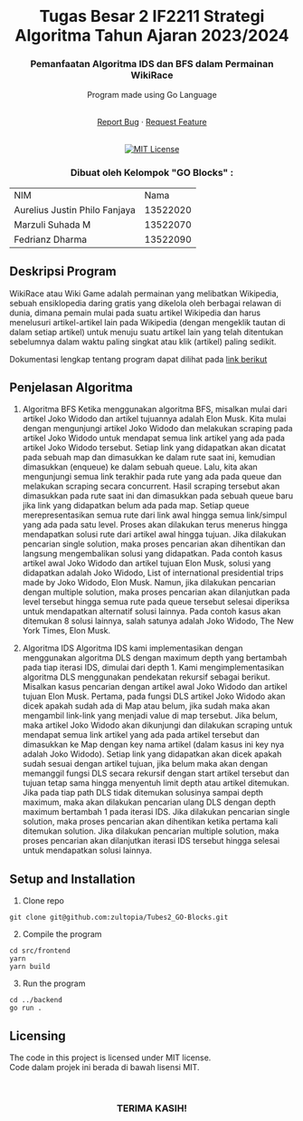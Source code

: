 <!-- INTRO -->
<br />
<div align="center">
  <h1 align="center">Tugas Besar 2 IF2211 Strategi Algoritma Tahun Ajaran 2023/2024</h1>

  <p align="center">
    <h3> Pemanfaatan Algoritma IDS dan BFS dalam Permainan WikiRace </h3>
    <p>Program made using Go Language</p>
    <br />
    <a href="https://github.com/zultopia/Tubes2_Stima.git">Report Bug</a>
    ·
    <a href="https://github.com/zultopia/Tubes2_Stima.git">Request Feature</a>
<br>
<br>

[![MIT License][license-shield]][license-url]

  </p>
</div>

<!-- CONTRIBUTOR -->
<div align="center" id="contributor">
  <strong>
    <h3>Dibuat oleh Kelompok "GO Blocks" :</h3>
    <table align="center">
      <tr>
        <td>NIM</td>
        <td>Nama</td>
      </tr>
      <tr>
        <td>Aurelius Justin Philo Fanjaya</td>
        <td>13522020</td>
     </tr>
     <tr>
        <td>Marzuli Suhada M</td>
        <td>13522070</td>
    </tr>
    <tr>
        <td>Fedrianz Dharma</td>
        <td>13522090</td>
    </tr>
    </table>
  </strong>
</div>

## Deskripsi Program

WikiRace atau Wiki Game adalah permainan yang melibatkan Wikipedia, sebuah ensiklopedia daring gratis yang dikelola oleh berbagai relawan di dunia, dimana pemain mulai pada suatu artikel Wikipedia dan harus menelusuri artikel-artikel lain pada Wikipedia (dengan mengeklik tautan di dalam setiap artikel) untuk menuju suatu artikel lain yang telah ditentukan sebelumnya dalam waktu paling singkat atau klik (artikel) paling sedikit.

Dokumentasi lengkap tentang program dapat dilihat pada [link berikut](https://docs.google.com/document/d/1ngvbhIkR53FhFmPfbCIbx-_Uy2z9ultUqlJMn2pOEmw/edit)
   
## Penjelasan Algoritma

1. Algoritma BFS
Ketika menggunakan algoritma BFS, misalkan mulai dari artikel Joko Widodo dan artikel tujuannya adalah Elon Musk. Kita mulai dengan mengunjungi artikel Joko Widodo dan melakukan scraping pada artikel Joko Widodo untuk mendapat semua link artikel yang ada pada artikel Joko Widodo tersebut. Setiap link yang didapatkan akan dicatat pada sebuah map dan dimasukkan ke dalam rute saat ini, kemudian dimasukkan (enqueue) ke dalam sebuah queue. Lalu, kita akan mengunjungi semua link terakhir pada rute yang ada pada queue dan melakukan scraping secara concurrent. Hasil scraping tersebut akan dimasukkan pada rute saat ini dan dimasukkan pada sebuah queue baru jika link yang didapatkan belum ada pada map.
Setiap queue merepresentasikan semua rute dari link awal hingga semua link/simpul yang ada pada satu level. Proses akan dilakukan terus menerus hingga mendapatkan solusi rute dari artikel awal hingga tujuan. Jika dilakukan pencarian single solution, maka proses pencarian akan dihentikan dan langsung mengembalikan solusi yang didapatkan. Pada contoh kasus artikel awal Joko Widodo dan artikel tujuan Elon Musk, solusi yang didapatkan adalah Joko Widodo, List of international presidential trips made by Joko Widodo, Elon Musk.  Namun, jika dilakukan pencarian dengan multiple solution, maka proses pencarian akan dilanjutkan pada level tersebut hingga semua rute pada queue tersebut selesai diperiksa untuk mendapatkan alternatif solusi lainnya. Pada contoh kasus akan ditemukan 8 solusi lainnya, salah satunya adalah Joko Widodo, The New York Times, Elon Musk.

2. Algoritma IDS
Algoritma IDS kami implementasikan dengan menggunakan algoritma DLS dengan maximum depth yang bertambah pada tiap iterasi IDS, dimulai dari depth 1. Kami mengimplementasikan algoritma DLS menggunakan pendekatan rekursif sebagai berikut. Misalkan kasus pencarian dengan artikel awal Joko Widodo dan artikel tujuan Elon Musk. Pertama, pada fungsi DLS artikel Joko Widodo akan dicek apakah sudah ada di Map atau belum, jika sudah maka akan mengambil link-link yang menjadi value di map tersebut. Jika belum, maka artikel Joko Widodo akan dikunjungi dan dilakukan scraping untuk mendapat semua link artikel yang ada pada artikel tersebut dan dimasukkan ke Map dengan key nama artikel (dalam kasus ini key nya adalah Joko Widodo). 
Setiap link yang didapatkan akan dicek apakah sudah sesuai dengan artikel tujuan, jika belum maka akan dengan memanggil fungsi DLS secara rekursif dengan start artikel tersebut dan tujuan tetap sama hingga menyentuh limit depth atau artikel ditemukan. Jika pada tiap path DLS tidak ditemukan solusinya sampai depth maximum, maka akan dilakukan pencarian ulang DLS dengan depth maximum bertambah 1 pada iterasi IDS. Jika dilakukan pencarian single solution, maka proses pencarian akan dihentikan ketika pertama kali ditemukan solution. Jika dilakukan pencarian multiple solution, maka proses pencarian akan dilanjutkan iterasi IDS tersebut hingga selesai untuk mendapatkan solusi lainnya. 

## Setup and Installation

1. Clone repo

```
git clone git@github.com:zultopia/Tubes2_GO-Blocks.git
```

2. Compile the program

```
cd src/frontend
yarn
yarn build
```

3. Run the program

```
cd ../backend
go run .
```
<!-- LICENSE -->
## Licensing

The code in this project is licensed under MIT license.  
Code dalam projek ini berada di bawah lisensi MIT.

<br>
<h3 align="center"> TERIMA KASIH! </h3>

<!-- MARKDOWN LINKS & IMAGES -->
<!-- https://www.markdownguide.org/basic-syntax/#reference-style-links -->
[license-shield]: https://img.shields.io/github/license/othneildrew/Best-README-Template.svg?style=for-the-badge
[license-url]: https://github.com/zultopia/Tubes2_Stima/blob/main/LICENSE